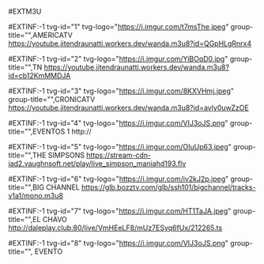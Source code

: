 #EXTM3U

#EXTINF:-1 tvg-id="1" tvg-logo="https://i.imgur.com/t7msThe.jpeg" group-title="",AMERICATV
https://youtube.jitendraunatti.workers.dev/wanda.m3u8?id=QGpHLgRnrx4

#EXTINF:-1 tvg-id="2" tvg-logo="https://i.imgur.com/YiBOqD0.jpg" group-title="",TN 
https://youtube.jitendraunatti.workers.dev/wanda.m3u8?id=cb12KmMMDJA

#EXTINF:-1 tvg-id="3" tvg-logo="https://i.imgur.com/8KXVHmj.jpeg" group-title="",CRONICATV
https://youtube.jitendraunatti.workers.dev/wanda.m3u8?id=avly0uwZzOE

#EXTINF:-1 tvg-id="4" tvg-logo="https://i.imgur.com/VIJ3oJS.png" group-title="",EVENTOS 1
http://

#EXTINF:-1 tvg-id="5" tvg-logo="https://i.imgur.com/OIuUp63.jpeg" group-title="",THE SIMPSONS
https://stream-cdn-iad2.vaughnsoft.net/play/live_simpson_maniahd193.flv

#EXTINF:-1 tvg-id="6" tvg-logo="https://i.imgur.com/iv2kJ2p.jpeg" group-title="",BIG CHANNEL
https://glb.bozztv.com/glb/ssh101/bigchannel/tracks-v1a1/mono.m3u8

#EXTINF:-1 tvg-id="7" tvg-logo="https://i.imgur.com/HT1TaJA.jpeg" group-title="",EL CHAVO 
http://daleplay.club:80/live/VmHEeLF8/mUz7ESyq6fUx/212265.ts

#EXTINF:-1 tvg-id="8" tvg-logo="https://i.imgur.com/VIJ3oJS.png" group-title="", EVENTO 





